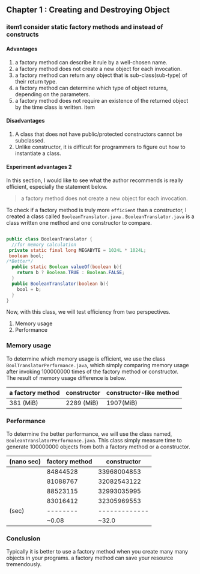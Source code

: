 ## Chapter 1 : Creating and Destroying Object
### item1 consider static factory methods and instead of constructs 
#### Advantages 
1. a factory method can describe it rule by a well-chosen name. 
2. a factory method does not create a new object for each invocation. 
3. a factory method can return any object that is sub-class(sub-type) of their return type. 
4. a factory method can determine which type of object returns, depending on the parameters. 
5. a factory method does not require an existence of the returned object by the time class is written. 
item
#### Disadvantages 
1. A class that does not have public/protected constructors cannot be subclassed. 
2. Unlike constructor, it is difficult for programmers to figure out how to instantiate a class.

#### Experiment advantages 2
In this section, I would like to see what the author recommends is really efficient, especially the statement below.  
> a factory method does not create a new object for each invocation. 

To check if a factory method is truly more `efficient` than  a constructor, I created a class called `BooleanTranslator.java` .
`BooleanTranslator.java` is a class written one method and one constructor to compare. 

```java 

public class BooleanTranslator {  
  //for memory calculation  
 private static final long MEGABYTE = 1024L * 1024L;  
 boolean bool;  
/*Better*/  
  public static Boolean valueOf(boolean b){  
    return b ? Boolean.TRUE : Boolean.FALSE;  
  }  
  public BooleanTranslator(boolean b){  
    bool = b;  
  }   
}

```
Now, with this class, we will test efficiency from two perspectives. 

1. Memory usage  
2. Performance 

###  Memory usage 
To determine which memory usage is efficient,  we use the class `BoolTranslatorPerformance.java`, which simply comparing memory usage after invoking 100000000 times of the factory method or constructor.  
The result of memory usage difference is below.

| a factory method|  constructor |  constructor-like method |
|---------------|------------- | ---------|
| 381     (MiB) | 2289 (MiB) |1907(MiB)    |


### Performance 
To determine the better performance, we will use the class named, `BooleanTranslatorPerformance.java`. 
This class simply measure time to generate 100000000 objects from both a factory method or a constructor. 

|(nano sec)|factory method | constructor |
|-----|-----------------|---------------|
||84844528|33968004853  |
||81088767|32082543122  |
||88523115|32993035995  |
||83016412|32305969553  |  
|(sec)|--------|-------------|
||~0.08|~32.0|


### Conclusion 

Typically it is better to use a factory method when you create many many objects in your programs.
a factory method can save your resource tremendously. 
